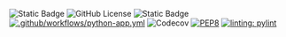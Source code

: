 ![Static Badge](https://img.shields.io/badge/language-Python-yellow)
![GitHub License](https://img.shields.io/github/license/CSC510-Do-Lorenc-McDavitt/homework)
![Static Badge](https://img.shields.io/badge/platform-Linux-orange)
[![.github/workflows/python-app.yml](https://github.com/CSC510-Do-Lorenc-McDavitt/homework/actions/workflows/hw2-python.yml/badge.svg)](https://github.com/CSC510-Do-Lorenc-McDavitt/homework/actions/workflows/hw2-python.yml)
![Codecov](https://img.shields.io/codecov/c/github/CSC510-Do-Lorenc-McDavitt/homework)
[![PEP8](https://img.shields.io/badge/code%20style-pep8-orange.svg)](https://www.python.org/dev/peps/pep-0008/)
[![linting: pylint](https://img.shields.io/badge/linting-pylint-yellowgreen)](https://github.com/pylint-dev/pylint)
